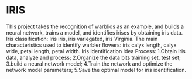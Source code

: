 # IRIS
This project takes the recognition of warblios as an example, and builds a neural network, trains a model, and identifies irises by obtaining iris data. 
Iris classification: Iris iris, iris variegated, iris Virginia. 
The main characteristics used to identify warbler flowers: iris calyx length, calyx wide, petal length, petal width. 
Iris Identification
Idea Process: 
1.Obtain iris data, analyze and process;
2.Organize the data bits training set, test set;
3.build a neural network model;
4.Train the network and optimize the network model parameters;
5.Save the optimal model for iris identification.
